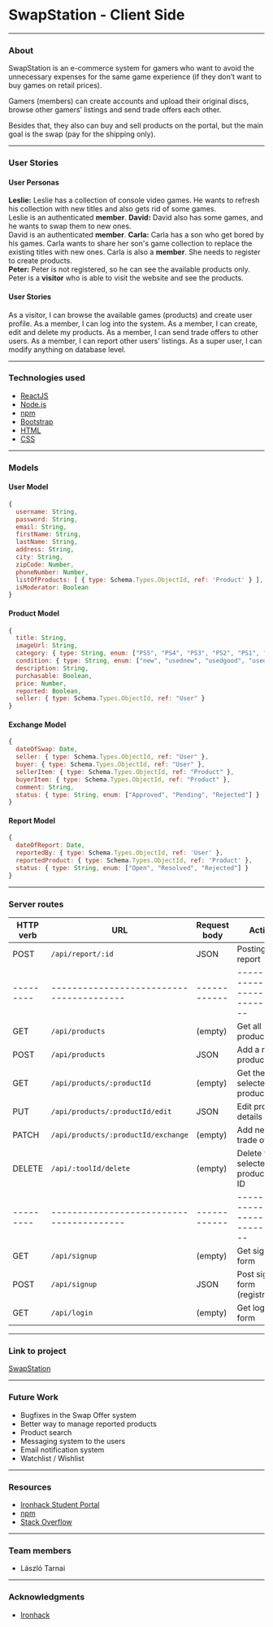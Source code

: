 # SwapStation - Client Side

<hr>

<!-- ABOUT THE PROJECT -->

### About

SwapStation is an e-commerce system for gamers who want to avoid the unnecessary expenses for the same game experience (if they don’t want to buy games on retail prices).

Gamers (members) can create accounts and upload their original discs, browse other gamers’ listings and send trade offers each other.

Besides that, they also can buy and sell products on the portal, but the main goal is the swap (pay for the shipping only).

<hr>

<!--USER STORIES-->

### User Stories

#### User Personas

<b>Leslie:</b> Leslie has a collection of console video games. He wants to refresh his collection with new titles and also gets rid of some games.<br />
Leslie is an authenticated <b>member</b>.
<b>David:</b> David also has some games, and he wants to swap them to new ones.<br />
David is an authenticated <b>member</b>.
<b>Carla:</b> Carla has a son who get bored by his games. Carla wants to share her son's game collection to replace the existing titles with new ones.
Carla is also a <b>member</b>. She needs to register to create products.<br />
<b>Peter:</b> Peter is not registered, so he can see the available products only.<br />
Peter is a <b>visitor</b> who is able to visit the website and see the products.<br />

#### User Stories

As a visitor, I can browse the available games (products) and create user profile.
As a member, I can log into the system.
As a member, I can create, edit and delete my products.
As a member, I can send trade offers to other users.
As a member, I can report other users’ listings.
As a super user, I can modify anything on database level.

<hr>

<!--TECHNOLOGIES USED-->

### Technologies used

- [ReactJS](https://reactjs.org/)
- [Node.js](https://nodejs.org/)
- [npm](https://www.npmjs.com/")
- [Bootstrap](https://getbootstrap.com/)
- [HTML](http://www.html5.com/)
- [CSS](https://www.w3schools.com/w3css/defaulT.asp)

<hr>

<!--MODELS-->

### Models

#### User Model

```js
{
  username: String,
  password: String,
  email: String,
  firstName: String,
  lastName: String,
  address: String,
  city: String,
  zipCode: Number,
  phoneNumber: Number,
  listOfProducts: [ { type: Schema.Types.ObjectId, ref: 'Product' } ],
  isModerator: Boolean
}
```

#### Product Model

```js
{
  title: String,
  imageUrl: String,
  category: { type: String, enum: ["PS5", "PS4", "PS3", "PS2", "PS1", "PSVita", "PSP"] },
  condition: { type: String, enum: ["new", "usednew", "usedgood", "usedfair"] },
  description: String,
  purchasable: Boolean,
  price: Number,
  reported: Boolean,
  seller: { type: Schema.Types.ObjectId, ref: "User" }
}
```

#### Exchange Model

```js
{
  dateOfSwap: Date,
  seller: { type: Schema.Types.ObjectId, ref: "User" },
  buyer: { type: Schema.Types.ObjectId, ref: "User" },
  sellerItem: { type: Schema.Types.ObjectId, ref: "Product" },
  buyerItem: { type: Schema.Types.ObjectId, ref: "Product" },
  comment: String,
  status: { type: String, enum: ["Approved", "Pending", "Rejected"] }
}
```

#### Report Model

```js
{
  dateOfReport: Date,
  reportedBy: { type: Schema.Types.ObjectId, ref: 'User' },
  reportedProduct: { type: Schema.Types.ObjectId, ref: 'Product' },
  status: { type: String, enum: ["Open", "Resolved", "Rejected"] }
}
```

<hr>

<!--SERVER ROUTES-->

### Server routes

| HTTP verb | URL                                      | Request body | Action                                 |
| --------- | ---------------------------------------- | ------------ | -------------------------------------- |
| POST      | `/api/report/:id`                        | JSON         | Posting report                         |
| --------- | ---------------------------------------- | ------------ | -------------------------------------- |
| GET       | `/api/products`                          | (empty)      | Get all products                       |
| POST      | `/api/products`                          | JSON         | Add a new product                      |
| GET       | `/api/products/:productId`               | (empty)      | Get the selected product               |
| PUT       | `/api/products/:productId/edit`          | JSON         | Edit product details                   |
| PATCH     | `/api/products/:productId/exchange`      | (empty)      | Add new trade offer                    |
| DELETE    | `/api/:toolId/delete`                    | (empty)      | Delete the selected product by ID      |
| --------- | ---------------------------------------- | ------------ | -------------------------------------- |
| GET       | `/api/signup`                            | (empty)      | Get signup form                        |
| POST      | `/api/signup`                            | JSON         | Post signup form (registration)        |
| GET       | `/api/login`                             | (empty)      | Get login form                         |

<hr>

<!--Project Link-->

### Link to project

<a href="https://swapstation.netlify.app/">SwapStation</a>

<hr>

<!--Future Work-->

### Future Work

- Bugfixes in the Swap Offer system
- Better way to manage reported products
- Product search
- Messaging system to the users
- Email notification system
- Watchlist / Wishlist

<hr>

<!--RESOURCES-->

### Resources

- <a href="https://www.ironhack.com/">Ironhack Student Portal</a>
- <a href="https://www.npmjs.com/">npm</a>
- <a href="https://stackoverflow.com/">Stack Overflow</a>

<hr>

<!--TEAM MEMBERS-->

### Team members

- László Tarnai

<hr>

<!-- ACKNOWLEDGMENTS -->

### Acknowledgments

- [Ironhack](https://www.ironhack.com/en)
